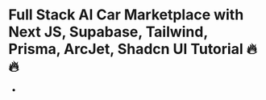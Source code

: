 # Full Stack AI Car Marketplace with Next JS, Supabase, Tailwind, Prisma, ArcJet, Shadcn UI Tutorial 🔥🔥

-

